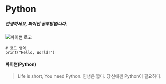 Python
=============

##### 안녕하세요, 파이썬 공부방입니다.
![파이썬 로고](![image](https://github.com/CleanWater03/pythonProject/assets/132995914/2cbfe860-2222-4dad-8210-0481bddbddf9) "파이썬 로고")
```commandline
# 코드 영역
print("Hello, World!")
```
#### 파이썬(Python)
> Life is short, You need Python.
> 인생은 짧다. 당신에겐 Python이 필요하다.
